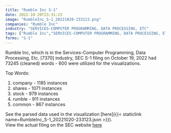 ```yaml
---
title: "Rumble Inc S-1"
date: 2022-10-20T23:31:23
image: "RumbleInc_S-1_20221020-233123.png"
companies: "Rumble Inc"
industry: "SERVICES-COMPUTER PROGRAMMING, DATA PROCESSING, ETC"
tags: ["Rumble Inc","SERVICES-COMPUTER PROGRAMMING, DATA PROCESSING, ETC.","10-19-2022","S-1"]
forms: "S-1"
---
```

Rumble Inc, which is in the Services-Computer Programming, Data Processing, Etc. [7370] industry, SEC S-1 filing on October 19, 2022 had 73245 (cleaned) words - 600 were utilized for the visualizations.

Top Words:
1. company - 1185 instances
2. shares - 1071 instances
3. stock - 979 instances
4. rumble - 911 instances
5. common - 867 instances


See the parsed data used in the visualization [here]({{< staticlink name=RumbleInc_S-1_20221020-233123.json >}}).  
View the actual filing on the SEC website [here](https://www.sec.gov/Archives/edgar/data/1830081/0001213900-22-064788.txt)